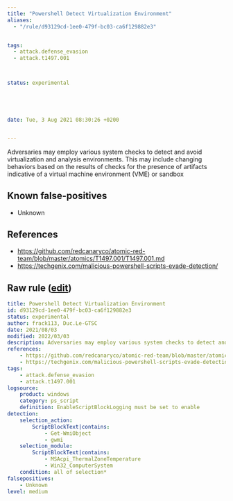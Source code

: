 ```yaml
---
title: "Powershell Detect Virtualization Environment"
aliases:
  - "/rule/d93129cd-1ee0-479f-bc03-ca6f129882e3"


tags:
  - attack.defense_evasion
  - attack.t1497.001



status: experimental





date: Tue, 3 Aug 2021 08:30:26 +0200


---
```


Adversaries may employ various system checks to detect and avoid virtualization and analysis environments. This may include changing behaviors based on the results of checks for the presence of artifacts indicative of a virtual machine environment (VME) or sandbox

<!--more-->


## Known false-positives

* Unknown



## References

* https://github.com/redcanaryco/atomic-red-team/blob/master/atomics/T1497.001/T1497.001.md
* https://techgenix.com/malicious-powershell-scripts-evade-detection/


## Raw rule ([edit](https://github.com/SigmaHQ/sigma/edit/master/rules/windows/powershell/powershell_script/posh_ps_detect_vm_env.yml))
```yaml
title: Powershell Detect Virtualization Environment
id: d93129cd-1ee0-479f-bc03-ca6f129882e3
status: experimental
author: frack113, Duc.Le-GTSC
date: 2021/08/03
modified: 2022/03/03
description: Adversaries may employ various system checks to detect and avoid virtualization and analysis environments. This may include changing behaviors based on the results of checks for the presence of artifacts indicative of a virtual machine environment (VME) or sandbox
references:
    - https://github.com/redcanaryco/atomic-red-team/blob/master/atomics/T1497.001/T1497.001.md
    - https://techgenix.com/malicious-powershell-scripts-evade-detection/
tags:
    - attack.defense_evasion
    - attack.t1497.001
logsource:
    product: windows
    category: ps_script
    definition: EnableScriptBlockLogging must be set to enable
detection:
    selection_action:
        ScriptBlockText|contains: 
            - Get-WmiObject
            - gwmi
    selection_module:
        ScriptBlockText|contains: 
            - MSAcpi_ThermalZoneTemperature
            - Win32_ComputerSystem
    condition: all of selection*
falsepositives:
    - Unknown
level: medium

```
